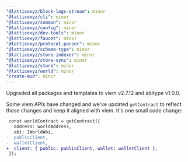 ```yaml
---
"@latticexyz/block-logs-stream": minor
"@latticexyz/cli": minor
"@latticexyz/common": minor
"@latticexyz/config": minor
"@latticexyz/dev-tools": minor
"@latticexyz/faucet": minor
"@latticexyz/protocol-parser": minor
"@latticexyz/schema-type": minor
"@latticexyz/store-indexer": minor
"@latticexyz/store-sync": minor
"@latticexyz/store": minor
"@latticexyz/world": minor
"create-mud": minor
---
```


Upgraded all packages and templates to viem v2.7.12 and abitype v1.0.0.

Some viem APIs have changed and we've updated `getContract` to reflect those changes and keep it aligned with viem. It's one small code change:

```diff
 const worldContract = getContract({
   address: worldAddress,
   abi: IWorldAbi,
-  publicClient,
-  walletClient,
+  client: { public: publicClient, wallet: walletClient },
 });
```
